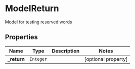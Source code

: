 

# ModelReturn

Model for testing reserved words

## Properties

Name | Type | Description | Notes
------------ | ------------- | ------------- | -------------
**_return** | `Integer` |  |  [optional property]







